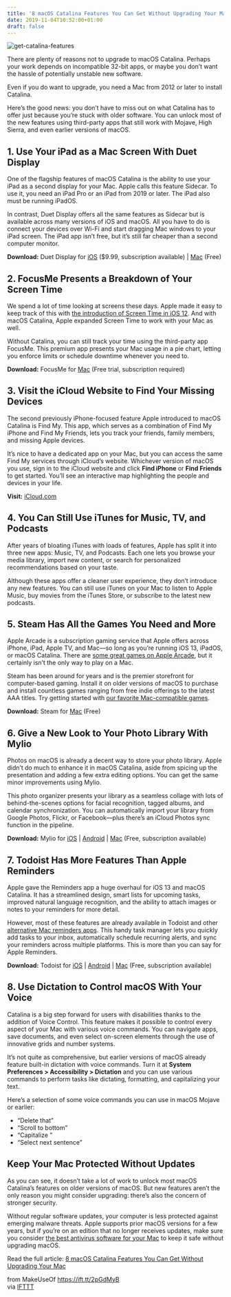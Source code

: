 ```yaml
---
title: '8 macOS Catalina Features You Can Get Without Upgrading Your Mac'
date: 2019-11-04T10:52:00+01:00
draft: false
---
```


![get-catalina-features](https://static.makeuseof.com/wp-content/uploads/2019/11/get-catalina-features.jpg)

There are plenty of reasons not to upgrade to macOS Catalina. Perhaps your work depends on incompatible 32-bit apps, or maybe you don’t want the hassle of potentially unstable new software.

Even if you do want to upgrade, you need a Mac from 2012 or later to install Catalina.

Here’s the good news: you don’t have to miss out on what Catalina has to offer just because you’re stuck with older software. You can unlock most of the new features using third-party apps that still work with Mojave, High Sierra, and even earlier versions of macOS.

1\. Use Your iPad as a Mac Screen With Duet Display
---------------------------------------------------

One of the flagship features of macOS Catalina is the ability to use your iPad as a second display for your Mac. Apple calls this feature Sidecar. To use it, you need an iPad Pro or an iPad from 2019 or later. The iPad also must be running iPadOS.

In contrast, Duet Display offers all the same features as Sidecar but is available across many versions of iOS and macOS. All you have to do is connect your devices over Wi-Fi and start dragging Mac windows to your iPad screen. The iPad app isn’t free, but it’s still far cheaper than a second computer monitor.

**Download:** Duet Display for [iOS](https://apps.apple.com/us/app/duet-display/id935754064) ($9.99, subscription available) | [Mac](https://www.duetdisplay.com/) (Free)

2\. FocusMe Presents a Breakdown of Your Screen Time
----------------------------------------------------

We spend a lot of time looking at screens these days. Apple made it easy to keep track of this with [the introduction of Screen Time in iOS 12](//www.makeuseof.com/tag/ios-screen-time/). And with macOS Catalina, Apple expanded Screen Time to work with your Mac as well.

Without Catalina, you can still track your time using the third-party app FocusMe. This premium app presents your Mac usage in a pie chart, letting you enforce limits or schedule downtime whenever you need to.

**Download:** FocusMe for [Mac](https://focusme.com/) (Free trial, subscription required)

3\. Visit the iCloud Website to Find Your Missing Devices
---------------------------------------------------------

The second previously iPhone-focused feature Apple introduced to macOS Catalina is Find My. This app, which serves as a combination of Find My iPhone and Find My Friends, lets you track your friends, family members, and missing Apple devices.

It’s nice to have a dedicated app on your Mac, but you can access the same Find My services through iCloud’s website. Whichever version of macOS you use, sign in to the iCloud website and click **Find iPhone** or **Find Friends** to get started. You’ll see an interactive map highlighting the people and devices in your life.

**Visit:** [iCloud.com](https://www.icloud.com/)

4\. You Can Still Use iTunes for Music, TV, and Podcasts
--------------------------------------------------------

After years of bloating iTunes with loads of features, Apple has split it into three new apps: Music, TV, and Podcasts. Each one lets you browse your media library, import new content, or search for personalized recommendations based on your taste.

Although these apps offer a cleaner user experience, they don’t introduce any new features. You can still use iTunes on your Mac to listen to Apple Music, buy movies from the iTunes Store, or subscribe to the latest new podcasts.

5\. Steam Has All the Games You Need and More
---------------------------------------------

Apple Arcade is a subscription gaming service that Apple offers across iPhone, iPad, Apple TV, and Mac—so long as you’re running iOS 13, iPadOS, or macOS Catalina. There are [some great games on Apple Arcade](//www.makeuseof.com/tag/best-games-on-apple-arcade/), but it certainly isn’t the only way to play on a Mac.

Steam has been around for years and is the premier storefront for computer-based gaming. Install it on older versions of macOS to purchase and install countless games ranging from free indie offerings to the latest AAA titles. Try getting started with [our favorite Mac-compatible games](//www.makeuseof.com/tag/best-mac-games/).

**Download:** Steam for [Mac](https://store.steampowered.com/about/) (Free)

6\. Give a New Look to Your Photo Library With Mylio
----------------------------------------------------

Photos on macOS is already a decent way to store your photo library. Apple didn’t do much to enhance it in macOS Catalina, aside from spicing up the presentation and adding a few extra editing options. You can get the same minor improvements using Mylio.

This photo organizer presents your library as a seamless collage with lots of behind-the-scenes options for facial recognition, tagged albums, and calendar synchronization. You can automatically import your library from Google Photos, Flickr, or Facebook—plus there’s an iCloud Photos sync function in the pipeline.

**Download:** Mylio for [iOS](https://apps.apple.com/us/app/mylio/id908787435) | [Android](https://play.google.com/store/apps/details?id=com.myliollc.mylio) | [Mac](https://mylio.com/get-app/) (Free, subscription available)

7\. Todoist Has More Features Than Apple Reminders
--------------------------------------------------

Apple gave the Reminders app a huge overhaul for iOS 13 and macOS Catalina. It has a streamlined design, smart lists for upcoming tasks, improved natural language recognition, and the ability to attach images or notes to your reminders for more detail.

However, most of these features are already available in Todoist and other [alternative Mac reminders apps](//www.makeuseof.com/tag/mac-reminder-apps/). This handy task manager lets you quickly add tasks to your inbox, automatically schedule recurring alerts, and sync your reminders across multiple platforms. This is more than you can say for Apple Reminders.

**Download:** Todoist for [iOS](https://apps.apple.com/us/app/todoist-to-do-list-tasks/id572688855) | [Android](https://play.google.com/store/apps/details?id=com.todoist) | [Mac](https://apps.apple.com/us/app/todoist-to-do-list-tasks/id585829637?mt=12) (Free, subscription available)

8\. Use Dictation to Control macOS With Your Voice
--------------------------------------------------

Catalina is a big step forward for users with disabilities thanks to the addition of Voice Control. This feature makes it possible to control every aspect of your Mac with various voice commands. You can navigate apps, save documents, and even select on-screen elements through the use of innovative grids and number systems.

It’s not quite as comprehensive, but earlier versions of macOS already feature built-in dictation with voice commands. Turn it at **System Preferences > Accessibility > Dictation** and you can use various commands to perform tasks like dictating, formatting, and capitalizing your text.

Here’s a selection of some voice commands you can use in macOS Mojave or earlier:

*   “Delete that”
*   “Scroll to bottom”
*   “Capitalize ”
*   “Select next sentence”

Keep Your Mac Protected Without Updates
---------------------------------------

As you can see, it doesn’t take a lot of work to unlock most macOS Catalina’s features on older versions of macOS. But new features aren’t the only reason you might consider upgrading: there’s also the concern of stronger security.

Without regular software updates, your computer is less protected against emerging malware threats. Apple supports prior macOS versions for a few years, but if you’re on an edition that no longer receives updates, make sure you consider [the best antivirus software for your Mac](//www.makeuseof.com/tag/best-totally-free-antivirus-for-mac/) to keep it safe without upgrading macOS.

Read the full article: [8 macOS Catalina Features You Can Get Without Upgrading Your Mac](https://www.makeuseof.com/tag/macos-catalina-features-without-upgrading/)

  
  
from MakeUseOf https://ift.tt/2pGdMyB  
via [IFTTT](https://ifttt.com/?ref=da&site=blogger)